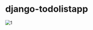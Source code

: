 # django-todolistapp

![1](https://user-images.githubusercontent.com/57786096/134007098-e692dc7c-9246-4655-8f61-6fff46fd1075.PNG)
